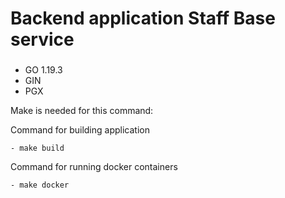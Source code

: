 # Backend application Staff Base service

###
- GO 1.19.3
- GIN
- PGX

Make is needed for this command:

Command for building application
```dotenv
- make build
```

Command for running docker containers
```dotenv
- make docker
```